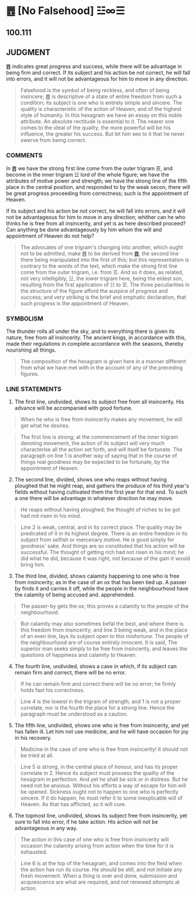# ䷘ [No Falsehood] ☳∞☰

## 100.111

## JUDGMENT

䷘ indicates great progress and success, while there will be advantage in being firm and correct. If its subject and his action be not correct, he will fall into errors, and it will not be advantageous for him to move in any direction.

> Falsehood is the symbol of being reckless, and often of being insincere; ䷘ is descriptive of a state of entire freedom from such a condition; its subject is one who is entirely simple and sincere. The quality is characteristic of the action of Heaven, and of the highest style of humanity. In this hexagram we have an essay on this noble attribute. An absolute rectitude is essential to it. The nearer one comes to the ideal of the quality, the more powerful will be his influence, the greater his success. But let him see to it that he never swerve from being correct.

### COMMENTS

In ䷘ we have the strong first line come from the outer trigram ☰, and become in the inner trigram ☳ lord of the whole figure; we have the attributes of motive power and strength; we have the strong line of the fifth place in the central position, and responded to by the weak secon; there will be great progress proceeding from correctness; such is the appointment of Heaven.

If its subject and his action be not correct, he will fall into errors, and it will not be advantageous for him to move in any direction; whither can he who thinks he is free from all insincerity, and yet is as here described proceed? Can anything be done advantageously by him whom the will and appointment of Heaven do not help?

> The advocates of one trigram's changing into another, which ought not to be admitted, make ䷘ to be derived from [䷅](2.7.md), the second line there being manipulated into the first of this; but this representation is contrary to the words of the text, which make the strong first line come from the outer trigram, i.e. from ☰. And so it does, as related, not very intelligibly, ☳, the lower trigram here, being the eldest son, resulting from the first application of ☷ to ☰. The three peculiarities in the structure of the figure afford the auspice of progress and success; and very striking is the brief and emphatic declaration, that such progress is the appointment of Heaven.

### SYMBOLISM

The thunder rolls all under the sky, and to everything there is given its nature, free from all insincerity. The ancient kings, in accordance with this, made their regulations in complete accordance with the seasons, thereby nourishing all things.

> The composition of the hexagram is given here in a manner different from what we have met with in the account of any of the preceding figures.

### LINE STATEMENTS

1. The first line, undivided, shows its subject free from all insincerity. His advance will be accompanied with good fortune.

> When he who is free from insincerity makes any movement, he will get what he desires.

> The first line is strong; at the commencement of the inner trigram denoting movement, the action of its subject will very much characterise all the action set forth, and will itself be fortunate. The paragraph on line 1 is another way of saying that in the course of things real goodness may be expected to be fortunate, by the appointment of Heaven.

2. The second line, divided, shows one who reaps without having ploughed that he might reap, and gathers the produce of his third year's fields without having cultivated them the first year for that end. To such a one there will be advantage in whatever direction he may move.

> He reaps without having ploughed; the thought of riches to be got had not risen in his mind.

> Line 2 is weak, central, and in its correct place. The quality may be predicated of it in its highest degree. There is an entire freedom in its subject from selfish or mercenary motive. He is good simply for goodness' sake. And things are so constituted that his action will be successful. The thought of getting rich had not risen in his mind; he did what he did, because it was right, not because of the gain it would bring him.

3. The third line, divided, shows calamity happening to one who is free from insincerity; as in the case of an ox that has been tied up. A passer by finds it and carries it off, while the people in the neighbourhood have the calamity of being accused and. apprehended.

> The passer-by gets the ox; this proves a calamity to the people of the neighbourhood.

> But calamity may also sometimes befal the best, and where there is this freedom from insincerity; and line 3 being weak, and in the place of an even line, lays its subject open to this misfortune. The people of the neighbourhood are of course entirely innocent. It is said, The superior man seeks simply to be free from insincerity, and leaves the questions of happiness and calamity to Heaven.

4. The fourth line, undivided, shows a case in which, if its subject can remain firm and correct, there will be no error.

> If he can remain firm and correct there will be no error; he firmly holds fast his correctness.

> Line 4 is the lowest in the trigram of strength, and 1 is not a proper correlate, nor is the fourth the place for a strong line. Hence the paragraph must be understood as a caution.

5. The fifth line, undivided, shows one who is free from insincerity, and yet has fallen ill. Let him not use medicine, and he will have occasion for joy in his recovery.

> Medicine in the case of one who is free from insincerity! it should not be tried at all.

> Line 5 is strong, in the central place of honour, and has its proper correlate in 2. Hence its subject must possess the quality of the hexagram in perfection. And yet he shall be sick or in distress. But he need not be anxious. Without his efforts a way of escape for him will be opened. Sickness ought not to happen to one who is perfectly sincere. If it do happen, he must refer it to some inexplicable will of Heaven. As that has afflicted, so it will cure.

6. The topmost line, undivided, shows its subject free from insincerity, yet sure to fall into error, if he take action. His action will not be advantageous in any way.

> The action in this case of one who is free from insincerity will occasion the calamity arising from action when the time for it is exhausted.

> Line 6 is at the top of the hexagram, and comes into the field when the action has run its course. He should be still, and not initiate any fresh movement. When a thing is over and done, submission and acquiescence are what are required, and not renewed attempts at action.

